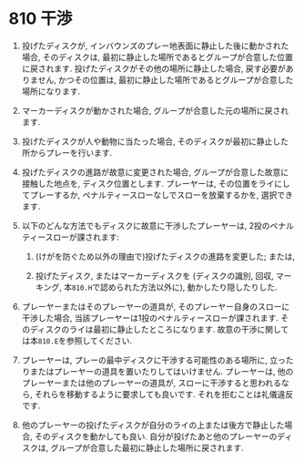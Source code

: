 # 810 干渉

1. 投げたディスクが,
インバウンズのプレー地表面に静止した後に動かされた場合,
そのディスクは,
最初に静止した場所であるとグループが合意した位置に戻されます.
投げたディスクがその他の場所に静止した場合,
戻す必要がありません,
かつその位置は,
最初に静止した場所であるとグループが合意した場所になります.

1. マーカーディスクが動かされた場合,
グループが合意した元の場所に戻されます.

1. 投げたディスクが人や動物に当たった場合,
そのディスクが最初に静止した所からプレーを行います.

1. 投げたディスクの進路が故意に変更された場合,
グループが合意した故意に接触した地点を,
ディスク位置とします.
プレーヤーは,
その位置をライにしてプレーするか,
ペナルティースローなしでスローを放棄するかを,
選択できます.

1.  以下のどんな方法でもディスクに故意に干渉したプレーヤーは,
2投のペナルティースローが課されます:

    1. (けがを防ぐため以外の理由で)投げたディスクの進路を変更した;
    または,

    1. 投げたディスク,
    またはマーカーディスクを
    (ディスクの識別, 回収, マーキング, 本`810.H`で認められた方法以外に),
    動かしたり隠したりした.

1. プレーヤーまたはそのプレーヤーの道具が,
そのプレーヤー自身のスローに干渉した場合,
当該プレーヤーは1投のペナルティースローが課されます.
そのディスクのライは最初に静止したところになります.
故意の干渉に関しては本`810.E`を参照してください.

1. プレーヤーは,
プレーの最中ディスクに干渉する可能性のある場所に,
立ったりまたはプレーヤーの道具を置いたりしてはいけません.
プレーヤーは,
他のプレーヤーまたは他のプレーヤーの道具が,
スローに干渉すると思われるなら,
それらを移動するように要求しても良いです.
それを拒むことは礼儀違反です.

1. 他のプレーヤーの投げたディスクが自分のライの上または後方で静止した場合,
そのディスクを動かしても良い.
自分が投げたあと他のプレーヤーのディスクは,
グループが合意した最初に静止した場所に戻されます.
